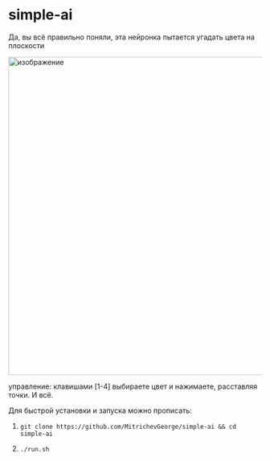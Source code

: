 # simple-ai

Да, вы всё правильно поняли, эта нейронка пытается угадать цвета на плоскости

<img width="1002" height="634" alt="изображение" src="https://github.com/user-attachments/assets/ff39e862-96ed-41bf-9711-53666224db75" />

управление: клавишами [1-4] выбираете цвет и нажимаете, расставляя точки. И всё.

Для быстрой установки и запуска можно прописать:
1. ```
   git clone https://github.com/MitrichevGeorge/simple-ai && cd simple-ai
   ```
2. ```
   ./run.sh
   ```
